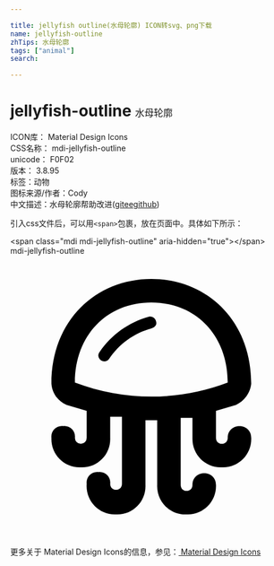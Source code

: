```yaml
---

title: jellyfish outline(水母轮廓) ICON转svg、png下载
name: jellyfish-outline
zhTips: 水母轮廓
tags: ["animal"]
search: 

---
```


# jellyfish-outline  <small style="font-size: 60%;font-weight: 100">水母轮廓</small>


<div class="detail-page">
<p>
<span>
ICON库：
<span class="badge-secondary badge">Material Design Icons</span> 
</span>
<br/>
<span>
CSS名称：
<span class="badge-secondary badge">mdi-jellyfish-outline</span> 
</span>
<br/>
<span>
unicode：
<span class="badge-secondary badge">F0F02</span> 
<copy-btn content='F0F02' btn-title=""></copy-btn>
<copy-btn :content='String.fromCodePoint(parseInt("F0F02", 16))' btn-title="复制U"></copy-btn>
</span>
<br/>
<span>
版本：
<span class="badge-secondary badge">3.8.95</span> 
</span><br/><span>标签：<span class="badge-light badge"><router-link to="/tags/animal.html">动物</router-link></span></span>
<br/>
<span>图标来源/作者：<span class="badge-light badge">Cody</span></span> 
<br/>
<span class="zh-detail">中文描述：<span class="badge-primary badge">水母轮廓</span><span class="help-link"><span>帮助改进</span>(<a href="https://gitee.com/liuwave/icon-helper/edit/master/json/material/jellyfish-outline.json" target="_blank" rel="noopener noreferrer">gitee</a><a href="https://github.com/liuwave/icon-helper/edit/master/json/material/jellyfish-outline.json" target="_blank" rel="noopener noreferrer">github</a></span>)</span><br/>
</p>
</div>
<div class="alert alert-dark">
  <i class="mdi mdi-jellyfish-outline mdi-48px"></i>
  <i class="mdi mdi-jellyfish-outline mdi-36px"></i>
  <i class="mdi mdi-jellyfish-outline mdi-24px"></i>
  <i class="mdi mdi-jellyfish-outline mdi-18px"></i>
</div>
<div>
  <p>引入css文件后，可以用<code>&lt;span&gt;</code>包裹，放在页面中。具体如下所示：    
  </p>
  <div class="alert alert-primary" style="font-size: 14px">
    &lt;span class="mdi mdi-jellyfish-outline" aria-hidden="true"&gt;&lt;/span&gt;
    <copy-btn content='<span class="mdi mdi-jellyfish-outline" aria-hidden="true"></span>'></copy-btn>
  </div>
  <div class="alert alert-secondary">
    <i class="mdi mdi-jellyfish-outline"
    style="font-size: 24px"
    aria-hidden="true"></i> mdi-jellyfish-outline
    <copy-btn content="mdi-jellyfish-outline" btn-title="复制图标名称"></copy-btn>
  </div>
</div>
<div id="svg" class="svg-wrap">
<svg xmlns="http://www.w3.org/2000/svg" viewBox="0 0 24 24"><path d="M12,4C15.8,4 18.5,6.8 18.5,10.8C14.31,12.39 9.69,12.39 5.5,10.8C5.5,6.8 8.2,4 12,4M12,2C7.3,2 3.5,5.5 3.5,10.9C3.56,11.7 4.06,12.4 4.8,12.7L6.5,13.2V15.5A0.5,0.5 0 0,1 6,16A0.5,0.5 0 0,1 5.5,15.5C5.57,14.92 5.08,14.43 4.5,14.5C3.92,14.43 3.43,14.92 3.5,15.5C3.44,16.86 4.54,18 5.9,18H6C7.41,18.06 8.56,16.91 8.5,15.5V13.7H9.5V19.4C9.5,20.07 8.5,20.07 8.5,19.4C8.57,18.82 8.08,18.33 7.5,18.4C6.92,18.33 6.43,18.82 6.5,19.4C6.39,20.8 7.5,22 8.9,22H9C10.41,22.06 11.56,20.91 11.5,19.5V14H12.5V19.5C12.44,20.91 13.59,22.06 15,22H15.1C16.47,22 17.56,20.86 17.5,19.5C17.5,18.17 15.5,18.17 15.5,19.5C15.5,20.17 14.5,20.17 14.5,19.5V13.8H15.5V15.6C15.5,16.96 16.63,18.06 18,18H18.1C19.47,18 20.56,16.86 20.5,15.5C20.5,14.17 18.5,14.17 18.5,15.5C18.5,16.17 17.5,16.17 17.5,15.5V13.2L19.2,12.7C19.92,12.36 20.41,11.68 20.5,10.9C20.5,5.5 16.7,2 12,2M12,6.2C10.53,6.6 9.24,7.53 8.4,8.8C8,9.33 7.2,8.73 7.6,8.2C8.6,6.73 10.09,5.67 11.8,5.2C12.08,5.14 12.35,5.32 12.4,5.6C12.5,5.9 12.3,6.1 12,6.2Z" /></svg>
</div>
<detail full-name='mdi-jellyfish-outline'></detail>
    
<div><p>更多关于 Material Design Icons的信息，参见：<a target="_blank" href="https://iconhelper.cn/material.html"> Material Design Icons</a>
</p></div>

